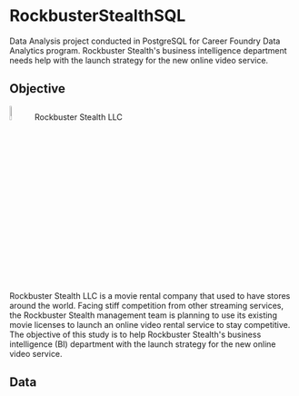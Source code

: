 # RockbusterStealthSQL
Data Analysis project conducted in PostgreSQL for Career Foundry Data Analytics program. Rockbuster Stealth's business intelligence department needs help with the launch strategy for the new online video service.

## Objective
<image src="https://github.com/skesic/RockbusterStealthSQL/assets/77510959/624cbffd-377b-4a2a-bf0d-32672ce54520.png" width=8% height=8%> Rockbuster Stealth LLC
  
  Rockbuster Stealth LLC is a movie rental company that used to have stores around the world. Facing stiff competition from other streaming services, the Rockbuster Stealth management team is planning to use its existing movie licenses to launch an online video rental service to stay competitive. The objective of this study is to help Rockbuster Stealth's business intelligence (BI) department with the launch strategy for the new online video service.
  
  ## Data
  

